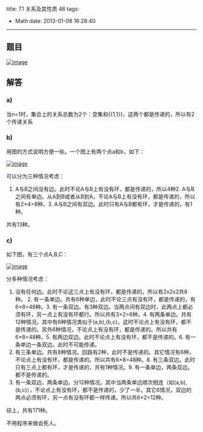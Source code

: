 title: 7.1 关系及其性质 46
tags:
  - Math
date: 2013-01-08 16:28:40
---

## 题目

[![image](http://freewind.me/wp-content/uploads/2013/01/image_thumb154.png "image")](http://freewind.me/wp-content/uploads/2013/01/image152.png)

## 解答

### a)

当n=1时，集合上的关系总数为2个：空集和{{1,1}}，这两个都是传递的，所以有2个传递关系

### b)

用图的方式说明方便一些。一个图上有两个点a和b，如下：

[![image](http://freewind.me/wp-content/uploads/2013/01/image_thumb155.png "image")](http://freewind.me/wp-content/uploads/2013/01/image153.png)

可以分为三种情况考虑：

1.  A与B之间没有边。此时不论A与B上有没有环，都是传递的，所以4种2.  A与B之间有单边。从A到B或者从B到A，不论A与B上有没有环，都是传递的，所以有2&#215;4=8种。3.  A与B之间有双边。此时只有A与B都有环，才是传递的，有1种。

共有13种。

### c)

如下图，有三个点A,B,C：

[![image](http://freewind.me/wp-content/uploads/2013/01/image_thumb156.png "image")](http://freewind.me/wp-content/uploads/2013/01/image154.png)

分多种情况考虑：

1.  没有任何边。此时不论这三点上有没有环，都是传递的，所以有2x2x2共8种。      2.  有一条单边。共有6种单边，此时不论三点有没有环，都是传递的，有6&#215;8=48种。3.  有一条双边。有3种双边。当两点间有双边时，此两点上都必须有环，另一点上有没有环都行。所以共有3&#215;2=6种。4.  有两条单边。共有12种情况。其中有6种情况类似于(a,b),(b,c)，这时不论点上有没有环，都不是传递的。另外6种情况，不论点上有没有环，都是传递的。所以共有6&#215;8=48种。5.  有两边双边。此时不论点上有没有环，都不是传递的。6.  有一条单边一条双边。此时不可能传递。
7.  有三条单边。共有8种情况。回路有2种，此时不是传递的。其它情况有6种，不论点上有没有环，都是传递的。所以共有6&#215;8=48种。8.  有三条双边。此时只有三点上都有环，才是传递的，共有1种情况。9.  有一条单边，两条双边。都不是传递的。
10.  有一条双边，两条单边。分12种情况。其中当两条单边顺次相连（如(a,b),(b,c)），不论点上有没有环，都不是传递的，少了一半。其它6情况，双边的两点必须有环，另一点有没有环都一样传递。所以共6&#215;2=12种。

综上，共有171种。

不用程序来做会死人。